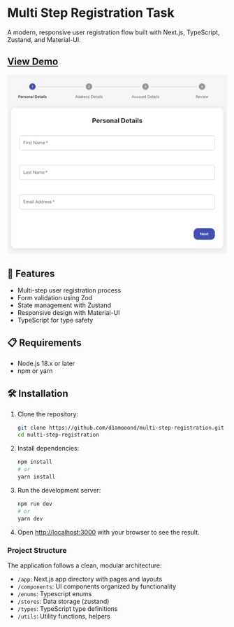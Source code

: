 # Multi Step Registration Task

A modern, responsive user registration flow built with Next.js, TypeScript, Zustand, and Material-UI.

## [View Demo](https://multi-step-registration-khaki.vercel.app/)

![Registration Wizard Screenshot](public/screenshot.png)

## 🚀 Features

- Multi-step user registration process
- Form validation using Zod
- State management with Zustand
- Responsive design with Material-UI
- TypeScript for type safety

## 📋 Requirements

- Node.js 18.x or later
- npm or yarn

## 🛠️ Installation

1. Clone the repository:
   ```bash
   git clone https://github.com/d1amooond/multi-step-registration.git
   cd multi-step-registration
   ```

2. Install dependencies:
   ```bash
   npm install
   # or
   yarn install
   ```

3. Run the development server:
   ```bash
   npm run dev
   # or
   yarn dev
   ```

4. Open [http://localhost:3000](http://localhost:3000) with your browser to see the result.

### Project Structure

The application follows a clean, modular architecture:

- `/app`: Next.js app directory with pages and layouts
- `/components`: UI components organized by functionality
- `/enums`: Typescript enums
- `/stores`: Data storage (zustand)
- `/types`: TypeScript type definitions
- `/utils`: Utility functions, helpers
